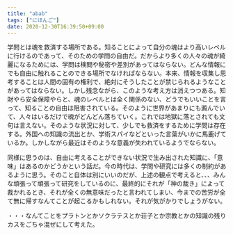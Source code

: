 ```yaml
---
title: "abab"
tags: ["にほんご"]
date: 2020-12-30T16:39:50+09:00
---
```


学問とは魂を救済する場所である。知ることによって自分の魂はより高いレベルに行けるのであって、そのための学問の自由だ。だからより多くの人々の魂が綺麗になるためには、学問は検閲や秘密や差別があってはならない。どんな情報にでも自由に触れることのできる場所でなければならない。本来、情報を収集し思考することは人間の固有の権利で、絶対にそうしたことが禁じられるようなことがあってはならない。しかし残念ながら、このような考え方は消えつつある。知財やら安全保障やらと、魂のレベルとは全く関係のない、どうでもいいことを言って、知ることの自由は阻害されている。そのように世界があまりにも澱んでいて、人々はいるだけで魂がどんどん落ちていく。これでは地獄に落とされても文句は言えない。そのような状況に対して、少しでも救済をするために学問は存在する。外国への知識の流出とか、学術スパイなどといった言葉がいかに馬鹿げているか。しかしながら最近はそのような意義が失われているようでならない。

同様に思うのは、自由に考えることができない状況で生み出された知識に、「意味」はあるのかどうかという話だ。今の時代は、学問や研究には多くの制約があるように思う。そのこと自体は別にいいのだが、上述の観点で考えると、、、みんな頑張って頑張って研究をしているのに、最終的にそれが「神の裁き」によって裁かれるとき、それが全くの無意味だったと言われてしまい、今までの苦労が全て無に帰すなんてことが起こるかもしれない。それが気がかりでしょうがない。

・・・なんてことをプラトンとかソクラテスとか荘子とか宗教とかの知識の残りカスをごちゃ混ぜにして考えた。